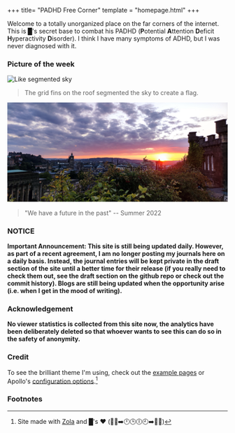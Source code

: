 +++
title= "PADHD Free Corner"
template = "homepage.html"
+++

Welcome to a totally unorganized place on the far corners of the internet.
This is █'s secret base to combat his PADHD (**P**otential **A**ttention
**D**eficit **H**yperactivity **D**isorder). I think I have many symptoms
of ADHD, but I was never diagnosed with it.

### Picture of the week
![Like segmented sky](img/window_segmented_sky_flag.jpg)
> The grid fins on the roof segmented the sky to create a flag.

![We have a future in the past](/img/edinburgh_2022.jpg)
> "We have a future in the past" -- Summer 2022

### NOTICE
**Important Announcement: This site is still being updated daily. However,
as part of a recent agreement, I am no longer posting my journals here on a
daily basis. Instead, the journal entries will be kept private in the draft
section of the site until a better time for their release (if you really need
to check them out, see the draft section on the github repo or check out the
commit history). Blogs are still being updated when the opportunity arise (i.e.
when I get in the mood of writing).**

### Acknowledgement
**No viewer statistics is collected from this site now, the analytics have been
deliberately deleted so that whoever wants to see this can do so in the safety
of anonymity.**

### Credit
To see the brilliant theme I'm using, check out the [example
pages](./tags/example/) or Apollo's [configuration options](./posts/configuration).[^1]

### Footnotes
[^1]:Site made with [Zola](https://www.getzola.org/) and █'s ❤️ (🐬💔➡️🕛🕒🕕🕘➡️🐬💪)
